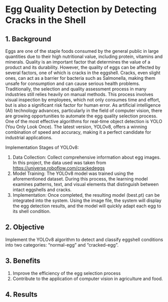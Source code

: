 # Egg Quality Detection by Detecting Cracks in the Shell
## 1. Background
Eggs are one of the staple foods consumed by the general public in large quantities due to their high nutritional value, including protein, vitamins and minerals.  Quality is an important factor that determines the value of a product and its durability.  However, the quality of eggs can be affected by several factors, one of which is cracks in the eggshell.  Cracks, even slight ones, can act as a barrier for bacteria such as Salmonella, making them unsafe for consumption and can cause serious health problems.
Traditionally, the selection and quality assessment process in many industries still relies heavily on manual methods.  This process involves visual inspection by employees, which not only consumes time and effort, but is also a significant risk factor for human error. As artificial intelligence (AI) technology advances, particularly in the field of computer vision, there are growing opportunities to automate the egg quality selection process. One of the most effective algorithms for real-time object detection is YOLO (You Only Look Once). The latest version, YOLOv8, offers a winning combination of speed and accuracy, making it a perfect candidate for industrial applications.

Implementation Stages of YOLOv8:
1. Data Collection: Collect comprehensive information about egg images.  In this project, the data used was taken from https://universe.roboflow.com/crackedeggs
2. Model Training: The YOLOv8 model was trained using the aforementioned dataset. During this process, the learning model examines patterns, text, and visual elements that distinguish between intact eggshells and cracks.
3. Implementation: Once completed, the resulting model (best.pt) can be integrated into the system. Using the image file, the system will display the egg detection results, and the model will quickly adapt each egg to its shell condition.

## 2. Objective
Implement the YOLOv8 algorithm to detect and classify eggshell conditions into two categories: “normal-egg” and “cracked-egg”.

## 3. Benefits
1. Improve the efficiency of the egg selection process
2. Contribute to the application of computer vision in agriculture and food.

## 4. Results
